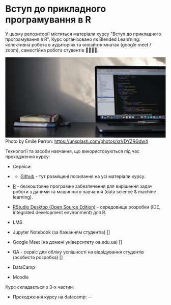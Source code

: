 # Вступ до прикладного програмування в R 

У цьому репозиторії містяться матеріали курсу "Вступ до прикладного програмування в R". 
Курс організовано як Blended Leanrning: колективна робота в аудиторіях та онлайн-кімнатах (google meet / zoom), самостійна робота студентів :man_student::woman_student:.

![GitHub Logo](/images/r-intro-preview.jpg)
Photo by Emile Perron: https://unsplash.com/photos/xrVDYZRGdw4

Технології та засоби навчання, що використовуються під час проходження курсу:
- Сервіси:
- - [Github](https://github.com/) - тут розміщені посилання на усі матеріали курсу.

- [R](https://cloud.r-project.org/) - безкоштовне програмне забезпечення для вирішення задач роботи з даними та машинного навчання (data science & machine learning). 
- [RStudio Desktop (Open Source Edition)](https://rstudio.com/products/rstudio/) - середовище розробки (IDE, integrated development environment) для R. 
- LMS
- Jupyter Notebook (за бажанням студентів) []
- Google Meet (на домені університету oa.edu.ua) []
- QA - сервіс для обліку успішності на відвідування студентів (особиста розробка) []
- DataCamp
- Moodle

Курс складається з 3-х частин:
- Проходження курсу на datacamp:
-- 
